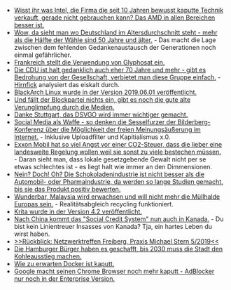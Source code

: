 * [Wisst ihr was Intel, die Firma die seit 10 Jahren bewusst kaputte Technik verkauft, gerade nicht gebrauchen kann? Das AMD in allen Bereichen besser ist.](https://blog.fefe.de/?ts=a215bb08)
* [Wow, da sieht man wo Deutschland im Altersdurchschnitt steht - mehr als die Hälfte der Wähle sind 50 Jahre und älter.](https://blog.fefe.de/?ts=a215a589) - Das macht die Lage zwischen dem fehlenden Gedankenaustausch der Generationen noch einmal gefährlicher.
* [Frankreich stellt die Verwendung von Glyphosat ein.](https://netzfrauen.org/2019/05/27/glyphosat-4/)
* [Die CDU ist halt gedanklich auch eher 70 Jahre und mehr - gibt es Bedrohung von der Gesellschaft, verbietet man diese Gruppe einfach.](https://blog.fefe.de/?ts=a215347e) - [Hirnfick](https://tuxproject.de/blog/2019/05/cdu-selbstkritisch-man-muss-den-kaese-nur-besser-verkaufen/) analysiert das eiskalt durch.
* [BlackArch Linux wurde in der Version 2019.06.01 veröffentlicht.](https://www.pro-linux.de/news/1/27106/blackarch-linux-20190601-ver%C3%B6ffentlicht.html)
* [Und fällt der Blockpartei nichts ein, gibt es noch die gute alte Verunglimpfung durch die Medien.](https://blog.fefe.de/?ts=a213df1b)
* [Danke Stuttgart, das DSVGO wird immer wichtiger gemacht.](https://blog.fefe.de/?ts=a213e092)
* [Social Media als Waffe - so denken die Sesselfurzer der Bilderberg-Konferenz über die Möglichkeit der freien Meinungsäußerung im Internet.](https://blog.fefe.de/?ts=a213e2a2) - Inklusive Uploadfilter und Kapitialismus x.0.
* [Exxon Mobil hat so viel Angst vor einer CO2-Steuer, dass die lieber eine landesweite Regelung wollen weil sie sonst zu viele bestechen müssen.](https://blog.fefe.de/?ts=a213e35a) - Daran sieht man, dass lokale gesetzgebende Gewalt nicht per se etwas schlechtes ist - es liegt halt wie immer an den Dimmensionen.
* [Nein? Doch! Oh? Die Schokoladenindustrie ist nicht besser als die Automobil- oder Pharmaindustrie, da werden so lange Studien gemacht, bis sie das Produkt positiv bewerten.](https://netzfrauen.org/2019/05/28/chocolate-2/)
* [Wunderbar, Malaysia wird erwachsen und will nicht mehr die Müllhalde Europas sein.](https://netzfrauen.org/2019/05/29/asia-2/) - Realitätsabgleich recycling funktioniert.
* [Krita wurde in der Version 4.2 veröffentlicht.](https://www.phoronix.com/scan.php?page=news_item&px=Krita-4.2-Released)
* [Nach China kommt das "Social Credit System" nun auch in Kanada.](https://blog.fefe.de/?ts=a210a9eb) - Du bist kein Linientreuer Insasses von Kanada? Tja, ein hartes Leben du wirst haben.
* [>>Rückblick: Netzwerktreffen Freiberg, Praxis Michael Stern 5/2019<<](https://bio-erzgebirge.de/wp/?p=18560)
* [Die Hamburger Bürger haben es geschafft, bis 2030 muss die Stadt den Kohleausstieg machen.](http://www.sonnenseite.com/de/politik/hamburger-setzen-ausstieg-aus-der-kohlewaerme-durch.html)
* [Wie zu erwarten Docker ist kaputt.](https://blog.fefe.de/?ts=a2116ce3)
* [Google macht seinen Chrome Browser noch mehr kaputt - AdBlocker nur noch in der Enterprise Version.](https://blog.fefe.de/?ts=a20ed465)
